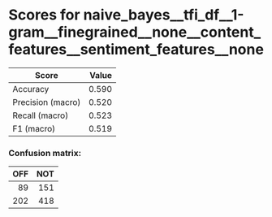 # Scores for naive_bayes__tfi_df__1-gram__finegrained__none__content_features__sentiment_features__none
|      Score      |Value|
|-----------------|----:|
|Accuracy         |0.590|
|Precision (macro)|0.520|
|Recall (macro)   |0.523|
|F1 (macro)       |0.519|

### Confusion matrix:
|OFF|NOT|
|--:|--:|
| 89|151|
|202|418|
